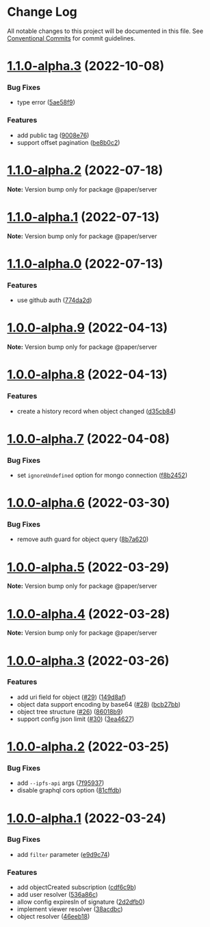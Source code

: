 # Change Log

All notable changes to this project will be documented in this file.
See [Conventional Commits](https://conventionalcommits.org) for commit guidelines.

# [1.1.0-alpha.3](https://github.com/li-yechao/paper/compare/@paper/server@1.1.0-alpha.2...@paper/server@1.1.0-alpha.3) (2022-10-08)

### Bug Fixes

- type error ([5ae58f9](https://github.com/li-yechao/paper/commit/5ae58f90051fc2f189986e35754cad8676319eee))

### Features

- add public tag ([9008e76](https://github.com/li-yechao/paper/commit/9008e76f554abfffccc40013c86db9c8b62d8483))
- support offset pagination ([be8b0c2](https://github.com/li-yechao/paper/commit/be8b0c2a5c2f3dc92374a469b3511a90ceb684a4))

# [1.1.0-alpha.2](https://github.com/li-yechao/paper/compare/@paper/server@1.1.0-alpha.1...@paper/server@1.1.0-alpha.2) (2022-07-18)

**Note:** Version bump only for package @paper/server

# [1.1.0-alpha.1](https://github.com/li-yechao/paper/compare/@paper/server@1.1.0-alpha.0...@paper/server@1.1.0-alpha.1) (2022-07-13)

**Note:** Version bump only for package @paper/server

# [1.1.0-alpha.0](https://github.com/li-yechao/paper/compare/@paper/server@1.0.0-alpha.9...@paper/server@1.1.0-alpha.0) (2022-07-13)

### Features

- use github auth ([774da2d](https://github.com/li-yechao/paper/commit/774da2daaa73822aec66f85d2d281ca61a91e5ae))

# [1.0.0-alpha.9](https://github.com/li-yechao/paper/compare/@paper/server@1.0.0-alpha.8...@paper/server@1.0.0-alpha.9) (2022-04-13)

**Note:** Version bump only for package @paper/server

# [1.0.0-alpha.8](https://github.com/li-yechao/paper/compare/@paper/server@1.0.0-alpha.7...@paper/server@1.0.0-alpha.8) (2022-04-13)

### Features

- create a history record when object changed ([d35cb84](https://github.com/li-yechao/paper/commit/d35cb84301978d9cb8e5b9e591e76b53c8e0ead1))

# [1.0.0-alpha.7](https://github.com/li-yechao/paper/compare/@paper/server@1.0.0-alpha.6...@paper/server@1.0.0-alpha.7) (2022-04-08)

### Bug Fixes

- set `ignoreUndefined` option for mongo connection ([f8b2452](https://github.com/li-yechao/paper/commit/f8b2452cfa1a3201f49c7aa875591842758c52a6))

# [1.0.0-alpha.6](https://github.com/li-yechao/paper/compare/@paper/server@1.0.0-alpha.5...@paper/server@1.0.0-alpha.6) (2022-03-30)

### Bug Fixes

- remove auth guard for object query ([8b7a620](https://github.com/li-yechao/paper/commit/8b7a620051f10dd077ce1a95b15c66971d95c56e))

# [1.0.0-alpha.5](https://github.com/li-yechao/paper/compare/@paper/server@1.0.0-alpha.4...@paper/server@1.0.0-alpha.5) (2022-03-29)

**Note:** Version bump only for package @paper/server

# [1.0.0-alpha.4](https://github.com/li-yechao/paper/compare/@paper/server@1.0.0-alpha.3...@paper/server@1.0.0-alpha.4) (2022-03-28)

**Note:** Version bump only for package @paper/server

# [1.0.0-alpha.3](https://github.com/li-yechao/paper/compare/@paper/server@1.0.0-alpha.2...@paper/server@1.0.0-alpha.3) (2022-03-26)

### Features

- add uri field for object ([#29](https://github.com/li-yechao/paper/issues/29)) ([149d8af](https://github.com/li-yechao/paper/commit/149d8af895134c8aa5480fc7c09eb8fc84b9c67c))
- object data support encoding by base64 ([#28](https://github.com/li-yechao/paper/issues/28)) ([bcb27bb](https://github.com/li-yechao/paper/commit/bcb27bbd883cfb83367de05a0263c8ff1a6daf99))
- object tree structure ([#26](https://github.com/li-yechao/paper/issues/26)) ([86018b9](https://github.com/li-yechao/paper/commit/86018b9ba078ace5be3b4dfa15d3a2bd251ffc15))
- support config json limit ([#30](https://github.com/li-yechao/paper/issues/30)) ([3ea4627](https://github.com/li-yechao/paper/commit/3ea46278e9f2339a3bd8191e97c9ede3b2b57805))

# [1.0.0-alpha.2](https://github.com/li-yechao/paper/compare/@paper/server@1.0.0-alpha.1...@paper/server@1.0.0-alpha.2) (2022-03-25)

### Bug Fixes

- add `--ipfs-api` args ([7f95937](https://github.com/li-yechao/paper/commit/7f9593719f74e00f86068f03d421772c971fb01f))
- disable graphql cors option ([81cffdb](https://github.com/li-yechao/paper/commit/81cffdb498bbba982e27af460717d1889269db85))

# [1.0.0-alpha.1](https://github.com/li-yechao/paper/compare/@paper/server@0.2.0-alpha.4...@paper/server@1.0.0-alpha.1) (2022-03-24)

### Bug Fixes

- add `filter` parameter ([e9d9c74](https://github.com/li-yechao/paper/commit/e9d9c74d097f9a345dd93cf46ff396ac2c45e168))

### Features

- add objectCreated subscription ([cdf6c9b](https://github.com/li-yechao/paper/commit/cdf6c9b5871545933ff439d657f1df4c3fa78c53))
- add user resolver ([536a86c](https://github.com/li-yechao/paper/commit/536a86c4d264e1cebce2d35986275380c4f87ce2))
- allow config expiresIn of signature ([2d2dfb0](https://github.com/li-yechao/paper/commit/2d2dfb01880f46175ea4e78467191f6359b20366))
- implement viewer resolver ([38acdbc](https://github.com/li-yechao/paper/commit/38acdbce13ef2d28ef839d461e65003b918da41d))
- object resolver ([46eeb18](https://github.com/li-yechao/paper/commit/46eeb185f6e17778a169b13202ec893636c4450b))
